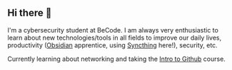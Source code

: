 ## Hi there 👋
I'm a cybersecurity student at BeCode.
I am always very enthusiastic to learn about new technologies/tools in all fields to improve our daily lives, productivity ([Obsidian](https://obsidian.md/) apprentice, using [Syncthing](https://syncthing.net/) here!), security, etc.

Currently learning about networking and taking the [Intro to Github](https://github.com/github-education-experiences/introduction-to-github) course.

<!--
**Trogloduck/Trogloduck** is a ✨ _special_ ✨ repository because its `README.md` (this file) appears on your GitHub profile.

Here are some ideas to get you started:

- 🔭 I’m currently working on ...
- 🌱 I’m currently learning ...
- 👯 I’m looking to collaborate on ...
- 🤔 I’m looking for help with ...
- 💬 Ask me about ...
- 📫 How to reach me: ...
- 😄 Pronouns: ...
- ⚡ Fun fact: ...
-->
